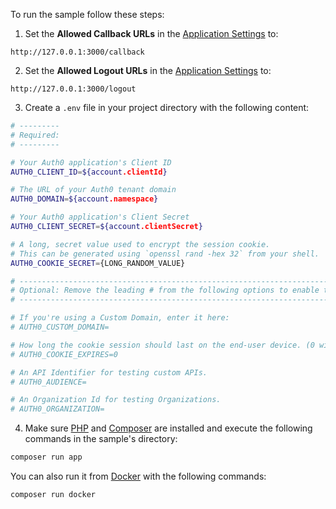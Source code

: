 To run the sample follow these steps:

1. Set the **Allowed Callback URLs** in the [Application Settings](${manage_url}/#/applications/${account.clientId}/settings) to:

```text
http://127.0.0.1:3000/callback
```

2. Set the **Allowed Logout URLs** in the [Application Settings](${manage_url}/#/applications/${account.clientId}/settings) to:

```text
http://127.0.0.1:3000/logout
```

3. Create a `.env` file in your project directory with the following content:

```sh
# ---------
# Required:
# ---------

# Your Auth0 application's Client ID
AUTH0_CLIENT_ID=${account.clientId}

# The URL of your Auth0 tenant domain
AUTH0_DOMAIN=${account.namespace}

# Your Auth0 application's Client Secret
AUTH0_CLIENT_SECRET=${account.clientSecret}

# A long, secret value used to encrypt the session cookie.
# This can be generated using `openssl rand -hex 32` from your shell.
AUTH0_COOKIE_SECRET={LONG_RANDOM_VALUE}

# -------------------------------------------------------------------------
# Optional: Remove the leading # from the following options to enable them:
# -------------------------------------------------------------------------

# If you're using a Custom Domain, enter it here:
# AUTH0_CUSTOM_DOMAIN=

# How long the cookie session should last on the end-user device. (0 will clear when the browser window closes.)
# AUTH0_COOKIE_EXPIRES=0

# An API Identifier for testing custom APIs.
# AUTH0_AUDIENCE=

# An Organization Id for testing Organizations.
# AUTH0_ORGANIZATION=
```

4. Make sure [PHP](http://php.net/downloads.php) and [Composer](https://getcomposer.org/download/) are installed and execute the following commands in the sample's directory:

```bash
composer run app
```

You can also run it from [Docker](https://www.docker.com) with the following commands:

```bash
composer run docker
```
